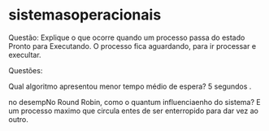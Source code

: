 # sistemasoperacionais
Questão: Explique o que ocorre quando um processo passa do estado Pronto para Executando.
O processo fica aguardando, para ir processar e execultar.

Questões:

Qual algoritmo apresentou menor tempo médio de espera?
5 segundos .

 no desempNo Round Robin, como o quantum influenciaenho do sistema?
E um processo maximo que circula entes de ser enterropido para dar vez ao outro.
